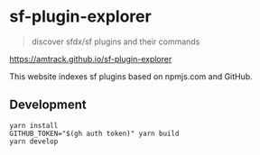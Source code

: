 # sf-plugin-explorer

> discover sfdx/sf plugins and their commands

https://amtrack.github.io/sf-plugin-explorer

This website indexes sf plugins based on npmjs.com and GitHub.

## Development

```
yarn install
GITHUB_TOKEN="$(gh auth token)" yarn build
yarn develop
```
